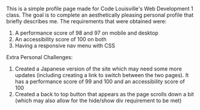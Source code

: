This is a simple profile page made for Code Louisville's Web Development 1 class. The goal is to complete an aesthetically pleasing personal profile that briefly describes me.
The requirements that were obtained were:
1) A performance score of 98 and 97 on mobile and desktop
2) An accessibility score of 100 on both
3) Having a responsive nav menu with CSS

Extra Personal Challenges:
1) Created a Japanese version of the site which may need some more updates (including creating a link to switch between the two pages). It has a performance score of 99 and 100 and an accessibility score of 100
2) Created a back to top button that appears as the page scrolls down a bit (which may also allow for the hide/show div requirement to be met)
